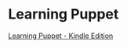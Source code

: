 # Learning Puppet

[Learning Puppet - Kindle Edition](https://www.amazon.com/Learning-Puppet-Bill-Ward-ebook/dp/B01F4T7LBM)
